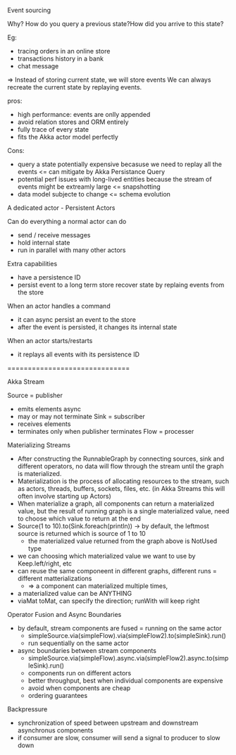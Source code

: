Event sourcing

Why?
How do you query a previous state?How did you arrive to this state?

Eg:
- tracing orders in an online store
- transactions history in a bank
- chat message

=>
Instead of storing current state, we will store events
We can always recreate the current state by replaying events.


pros:
- high performance: events are onlly appended
- avoid relation stores and ORM entirely
- fully trace of every state
- fits the Akka actor model perfectly

Cons:
- query a state potentially expensive becasuse we need to replay all the events <= can mitigate by Akka Persistance Query
- potential perf issues with long-lived entities because the stream of events might be extreamly large <= snapshotting
- data model subjecte to change <= schema evolution


A dedicated actor - Persistent Actors

Can do everything a normal actor can do
- send / receive messages
- hold internal state
- run in parallel with many other actors

Extra capabilities
- have a persistence ID
- persist event to a long term store
  recover state by replaing events from the store

When an actor handles a command
- it can async persist an event to the store
- after the event is persisted, it changes its internal state

When an actor starts/restarts
- it replays all events with its persistence ID

==============================

Akka Stream

Source = publisher
- emits elements async
- may or may not terminate
Sink = subscriber
- receives elements
- terminates only when publisher terminates
Flow = processer

Materializing Streams
- After constructing the RunnableGraph by connecting sources, sink and different operators, no data will flow through the stream until the graph is materialized.
- Materialization is the process of allocating resources to the stream, such as actors, threads, buffers, sockets, files, etc. (in Akka Streams this will often involve starting up Actors)
- When materialize a graph, all components can return a materialized value, but the result of running graph is a single materialized value, need to choose which value to return at the end
- Source(1 to 10).to(Sink.foreach(println)) -> by default, the leftmost source is returned which is source of 1 to 10
  - the materialized value returned from the graph above is NotUsed type
- we can choosing which materialized value we want to use by Keep.left/right, etc
- can reuse the same componeent in different graphs, different runs = different matterializations
  - => a component can materialized multiple times, 
- a materialized value can be ANYTHING
- viaMat toMat, can specify the direction; runWith will keep right

Operator Fusion and Async Boundaries
- by default, stream components are fused =  running on the same actor
  - simpleSource.via(simpleFlow).via(simpleFlow2).to(simpleSink).run()
  - run sequentially on the same actor
- async boundaries between stream components
  - simpleSource.via(simpleFlow).async.via(simpleFlow2).async.to(simpleSink).run()
  - components run on different actors
  - better throughput, best when individual components are expensive
  - avoid when components are cheap
  - ordering guarantees

Backpressure
- synchronization of speed between upstream and downstream asynchronus components
- if consumer are slow, consumer will send a signal to producer to slow down


